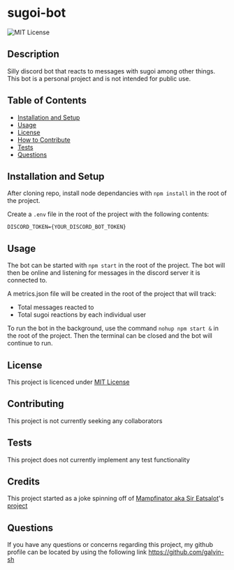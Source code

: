 # sugoi-bot

![MIT License](https://img.shields.io/badge/License-MIT%20License-blue)

## Description

Silly discord bot that reacts to messages with sugoi among other things. This bot is a personal project and is not intended for public use.

## Table of Contents

-   [Installation and Setup](<#installation and setup>)
-   [Usage](#usage)
-   [License](#license)
-   [How to Contribute](#contributing)
-   [Tests](#tests)
-   [Questions](#questions)

## Installation and Setup

After cloning repo, install node dependancies with `npm install` in the root of the project.

Create a `.env` file in the root of the project with the following contents:

`DISCORD_TOKEN={YOUR_DISCORD_BOT_TOKEN}`

## Usage

The bot can be started with `npm start` in the root of the project. The bot will then be online and listening for messages in the discord server it is connected to.

A metrics.json file will be created in the root of the project that will track:

-   Total messages reacted to
-   Total sugoi reactions by each individual user

To run the bot in the background, use the command `nohup npm start &` in the root of the project. Then the terminal can be closed and the bot will continue to run.

## License

This project is licenced under [MIT License](https://choosealicense.com/licenses/mit)

## Contributing

This project is not currently seeking any collaborators

## Tests

This project does not currently implement any test functionality

## Credits

This project started as a joke spinning off of [Mampfinator aka Sir Eatsalot](https://github.com/Mampfinator)'s [project](https://github.com/Mampfinator/preview-bot)

## Questions

If you have any questions or concerns regarding this project, my github profile can be located by using the following link
https://github.com/galvin-sh
